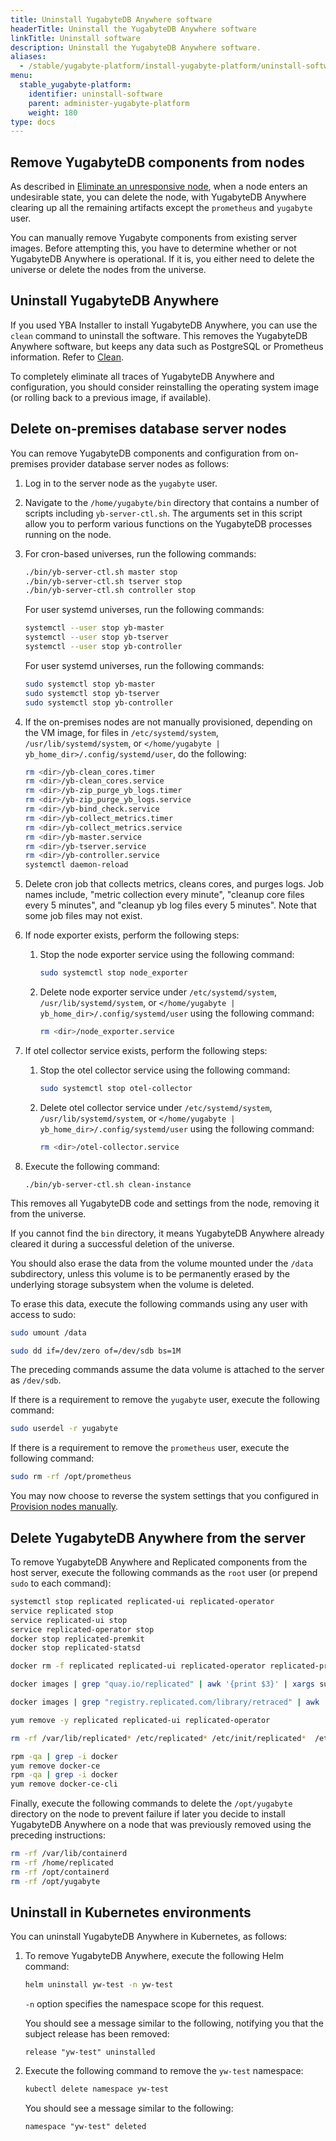```yaml
---
title: Uninstall YugabyteDB Anywhere software
headerTitle: Uninstall the YugabyteDB Anywhere software
linkTitle: Uninstall software
description: Uninstall the YugabyteDB Anywhere software.
aliases:
  - /stable/yugabyte-platform/install-yugabyte-platform/uninstall-software/
menu:
  stable_yugabyte-platform:
    identifier: uninstall-software
    parent: administer-yugabyte-platform
    weight: 180
type: docs
---
```


## Remove YugabyteDB components from nodes

As described in [Eliminate an unresponsive node](../../manage-deployments/remove-nodes/), when a node enters an undesirable state, you can delete the node, with YugabyteDB Anywhere clearing up all the remaining artifacts except the `prometheus` and `yugabyte` user.

You can manually remove Yugabyte components from existing server images. Before attempting this, you have to determine whether or not YugabyteDB Anywhere is operational. If it is, you either need to delete the universe or delete the nodes from the universe.

## Uninstall YugabyteDB Anywhere

If you used YBA Installer to install YugabyteDB Anywhere, you can use the `clean` command to uninstall the software. This removes the YugabyteDB Anywhere software, but keeps any data such as PostgreSQL or Prometheus information. Refer to [Clean](../../install-yugabyte-platform/install-software/installer/#clean-uninstall).

To completely eliminate all traces of YugabyteDB Anywhere and configuration, you should consider reinstalling the operating system image (or rolling back to a previous image, if available).

## Delete on-premises database server nodes

You can remove YugabyteDB components and configuration from on-premises provider database server nodes as follows:

1. Log in to the server node as the `yugabyte` user.

1. Navigate to the `/home/yugabyte/bin` directory that contains a number of scripts including `yb-server-ctl.sh`. The arguments set in this script allow you to perform various functions on the YugabyteDB processes running on the node.

1. For cron-based universes, run the following commands:

    ```sh
    ./bin/yb-server-ctl.sh master stop
    ./bin/yb-server-ctl.sh tserver stop
    ./bin/yb-server-ctl.sh controller stop
    ```

    For user systemd universes, run the following commands:

    ```sh
    systemctl --user stop yb-master
    systemctl --user stop yb-tserver
    systemctl --user stop yb-controller
    ```

    For user systemd universes, run the following commands:

    ```sh
    sudo systemctl stop yb-master
    sudo systemctl stop yb-tserver
    sudo systemctl stop yb-controller
    ```

1. If the on-premises nodes are not manually provisioned, depending on the VM image, for files in `/etc/systemd/system`, `/usr/lib/systemd/system`, or `</home/yugabyte | yb_home_dir>/.config/systemd/user`, do the following:

    ```sh
    rm <dir>/yb-clean_cores.timer
    rm <dir>/yb-clean_cores.service
    rm <dir>/yb-zip_purge_yb_logs.timer
    rm <dir>/yb-zip_purge_yb_logs.service
    rm <dir>/yb-bind_check.service
    rm <dir>/yb-collect_metrics.timer
    rm <dir>/yb-collect_metrics.service
    rm <dir>/yb-master.service
    rm <dir>/yb-tserver.service
    rm <dir>/yb-controller.service
    systemctl daemon-reload
    ```

1. Delete cron job that collects metrics, cleans cores, and purges logs. Job names include, "metric collection every minute", "cleanup core files every 5 minutes", and "cleanup yb log files every 5 minutes". Note that some job files may not exist.

1. If node exporter exists, perform the following steps:

    1. Stop the node exporter service using the following command:

        ```sh
        sudo systemctl stop node_exporter
        ```

    1. Delete node exporter service under `/etc/systemd/system`, `/usr/lib/systemd/system`, or `</home/yugabyte | yb_home_dir>/.config/systemd/user` using the following command:

        ```sh
        rm <dir>/node_exporter.service
        ```

1. If otel collector service exists, perform the following steps:

    1. Stop the otel collector service using the following command:

        ```sh
        sudo systemctl stop otel-collector
        ```

    1. Delete otel collector service under `/etc/systemd/system`, `/usr/lib/systemd/system`, or `</home/yugabyte | yb_home_dir>/.config/systemd/user` using the following command:

        ```sh
        rm <dir>/otel-collector.service
        ```

1. Execute the following command:

    ```shell
    ./bin/yb-server-ctl.sh clean-instance
    ```

This removes all YugabyteDB code and settings from the node, removing it from the universe.

If you cannot find the `bin` directory, it means YugabyteDB Anywhere already cleared it during a successful deletion of the universe.

You should also erase the data from the volume mounted under the `/data` subdirectory, unless this volume is to be permanently erased by the underlying storage subsystem when the volume is deleted.

To erase this data, execute the following commands using any user with access to sudo:

```sh
sudo umount /data
```

```sh
sudo dd if=/dev/zero of=/dev/sdb bs=1M
```

The preceding commands assume the data volume is attached to the server as `/dev/sdb`.

If there is a requirement to remove the `yugabyte` user, execute the following command:

```sh
sudo userdel -r yugabyte
```

If there is a requirement to remove the `prometheus` user, execute the following command:

```sh
sudo rm -rf /opt/prometheus
```

You may now choose to reverse the system settings that you configured in [Provision nodes manually](../../prepare/server-nodes-software/software-on-prem-manual/).

## Delete YugabyteDB Anywhere from the server

To remove YugabyteDB Anywhere and Replicated components from the host server, execute the following commands as the `root` user (or prepend `sudo` to each command):

```sh
systemctl stop replicated replicated-ui replicated-operator
service replicated stop
service replicated-ui stop
service replicated-operator stop
docker stop replicated-premkit
docker stop replicated-statsd
```

```sh
docker rm -f replicated replicated-ui replicated-operator replicated-premkit replicated-statsd retraced-api retraced-processor retraced-cron retraced-nsqd retraced-postgres
```

```sh
docker images | grep "quay.io/replicated" | awk '{print $3}' | xargs sudo docker rmi -f
```

```sh
docker images | grep "registry.replicated.com/library/retraced" | awk '{print $3}' | xargs sudo docker rmi -f
```

```sh
yum remove -y replicated replicated-ui replicated-operator
```

```sh
rm -rf /var/lib/replicated* /etc/replicated* /etc/init/replicated*  /etc/default/replicated* /etc/systemd/system/replicated* /etc/sysconfig/replicated* /etc/systemd/system/multi-user.target.wants/replicated* /run/replicated*
```

```sh
rpm -qa | grep -i docker
yum remove docker-ce
rpm -qa | grep -i docker
yum remove docker-ce-cli
```

Finally, execute the following commands to delete the `/opt/yugabyte` directory on the node to prevent failure if later you decide to install YugabyteDB Anywhere on a node that was previously removed using the preceding instructions:

```sh
rm -rf /var/lib/containerd
rm -rf /home/replicated
rm -rf /opt/containerd
rm -rf /opt/yugabyte
```

<!--

You can uninstall YugabyteDB Anywhere in the Kubernetes environments.

## Uninstall in Docker environments

You can stop and remove YugabyteDB Anywhere on Replicated, as follows:

1. Execute the following command to gain access to applications installed on Replicated:

    ```sh
    /usr/local/bin/replicated apps
    ```

2. To stop YugabyteDB Anywhere, execute the following command, replacing *appid* with the application ID of YugabyteDB Anywhere obtained from the preceding step:

    ```sh
    /usr/local/bin/replicated app <appid> stop
    ```

THE rm COMMAND IN STEP 3 DOESN'T WORK, AS PER DEV. THIS IS WHY THIS WHOLE SECTION IS BEING REMOVED FOR NOW

3. Remove YugabyteDB Anywhere, as follows:

    ```sh
    /usr/local/bin/replicated app <appid> rm
    ```

2. Remove all YugabyteDB Anywhere containers, as follows:

    ```sh
    sudo docker images | grep "yuga" | awk '{print $3}' | xargs docker rmi -f
    ```

3. Delete the mapped directory, as follows:

    ```sh
    sudo rm -rf /opt/yugabyte
    ```

6. Uninstall Replicated by following instructions provided in [Removing Replicated](https://help.replicated.com/docs/native/customer-installations/installing-via-script/#removing-replicated).
-->

## Uninstall in Kubernetes environments

You can uninstall YugabyteDB Anywhere in Kubernetes, as follows:

1. To remove YugabyteDB Anywhere, execute the following Helm command:

    ```sh
    helm uninstall yw-test -n yw-test
    ```

    `-n` option specifies the namespace scope for this request.

    You should see a message similar to the following, notifying you that the subject release has been removed:

    ```output
    release "yw-test" uninstalled
    ```

2. Execute the following command to remove the `yw-test` namespace:

    ```sh
    kubectl delete namespace yw-test
    ```

    You should see a message similar to the following:

    ```output
    namespace "yw-test" deleted
    ```
